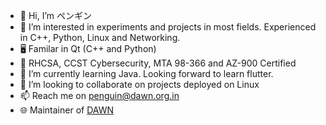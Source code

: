 - 👋 Hi, I’m ペンギン
- 👀 I’m interested in experiments and projects in most fields. Experienced in C++, Python, Linux and Networking.
- 🖥️ Familar in Qt (C++ and Python) 
- 🚀 RHCSA, CCST Cybersecurity, MTA 98-366 and AZ-900 Certified
- 🌱 I’m currently learning Java. Looking forward to learn flutter. 
- 💞️ I’m looking to collaborate on projects deployed on Linux
- 📫 Reach me on penguin@dawn.org.in
- 🌐 Maintainer of [DAWN](dawn.org.in)

<!---
flamboyantpenguin/flamboyantpenguin is a ✨ special ✨ repository because its `README.md` (this file) appears on your GitHub profile.
You can click the Preview link to take a look at your changes.
--->
